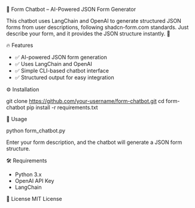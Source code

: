 🚀 Form Chatbot – AI-Powered JSON Form Generator

This chatbot uses LangChain and OpenAI to generate structured JSON forms from user descriptions, following shadcn-form.com standards. Just describe your form, and it provides the JSON structure instantly. 🎯

🔥 Features
- ✅ AI-powered JSON form generation
- ✅ Uses LangChain and OpenAI
- ✅ Simple CLI-based chatbot interface
- ✅ Structured output for easy integration

⚙️ Installation

git clone https://github.com/your-username/form-chatbot.git
cd form-chatbot
pip install -r requirements.txt

🚀 Usage

python form_chatbot.py

Enter your form description, and the chatbot will generate a JSON form structure.

🛠 Requirements
- Python 3.x
- OpenAI API Key
- LangChain

📜 License
MIT License

